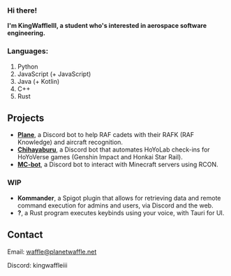 ### Hi there!

**I'm KingWaffleIII, a student who's interested in aerospace software engineering.**

### Languages:
1. Python
2. JavaScript (+ JavaScript)
3. Java (+ Kotlin)
4. C++
5. Rust

## Projects
- **[Plane](https://github.com/KingWaffleIII/Plane)**, a Discord bot to help RAF cadets with their RAFK (RAF Knowledge) and aircraft recognition.
- **[Chihayaburu](https://github.com/KingWaffleIII/Chihayaburu)**, a Discord bot that automates HoYoLab check-ins for HoYoVerse games (Genshin Impact and Honkai Star Rail).
- **[MC-bot](https://github.com/KingWaffleIII/MC-bot)**, a Discord bot to interact with Minecraft servers using RCON.

### WIP
- **Kommander**, a Spigot plugin that allows for retrieving data and remote command execution for admins and users, via Discord and the web.
- **?**, a Rust program executes keybinds using your voice, with Tauri for UI.


## Contact
Email: waffle@planetwaffle.net

Discord: kingwaffleiii
